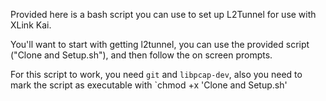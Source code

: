 Provided here is a bash script you can use to set up L2Tunnel for use with XLink Kai.

You'll want to start with getting l2tunnel, you can use the provided script ("Clone and Setup.sh"), and then follow the on screen prompts.

For this script to work, you need `git` and `libpcap-dev`, also you need to mark the script as executable with `chmod +x 'Clone and Setup.sh'
